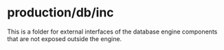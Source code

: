 # production/db/inc
This is a folder for external interfaces of the database engine components that are not exposed outside the engine. 
